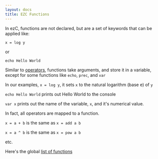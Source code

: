 ```yaml
---
layout: docs
title: EZC Functions
---
```


In ezC, functions are not declared, but are a set of keywords that can be applied like:

``x = log y``

or

``echo Hello World``

Similar to [operators]({{site.ezc_docs}}/operators/), functions take arguments, and store it in a variable, except for some functions like `echo`, `prec`, and `var`

In our examples, `x = log y`, it sets `x` to the natural logarithm (base e) of `y`

`echo Hello World` prints out Hello World to the console

`var x` prints out the name of the variable, `x`, and it's numerical value.

In fact, all operators are mapped to a function.

`x = a + b` is the same as `x = add a b`

`x = a ^ b` is the same as `x = pow a b`

etc.

Here's the global [list of functions](all/)

